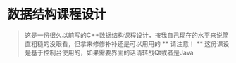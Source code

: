 # 数据结构课程设计
> 这是一份很久以前写的C++数据结构课程设计，按我自己现在的水平来说简直粗糙的没眼看，但拿来修修补补还是可以用用的
** 请注意！ ** 这份课设是基于控制台使用的，如果需要界面的话请转战Qt或者是Java
